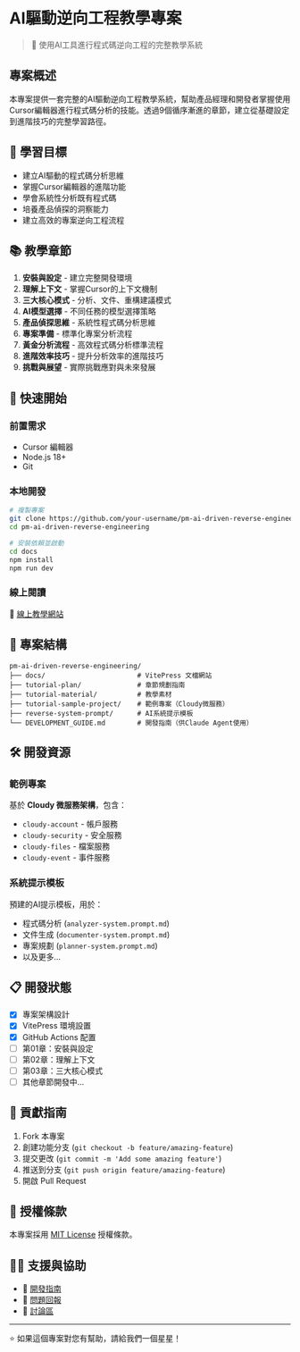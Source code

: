 # AI驅動逆向工程教學專案

> 🤖 使用AI工具進行程式碼逆向工程的完整教學系統

## 專案概述

本專案提供一套完整的AI驅動逆向工程教學系統，幫助產品經理和開發者掌握使用Cursor編輯器進行程式碼分析的技能。透過9個循序漸進的章節，建立從基礎設定到進階技巧的完整學習路徑。

## 🎯 學習目標

- 建立AI驅動的程式碼分析思維
- 掌握Cursor編輯器的進階功能  
- 學會系統性分析既有程式碼
- 培養產品偵探的洞察能力
- 建立高效的專案逆向工程流程

## 📚 教學章節

1. **安裝與設定** - 建立完整開發環境
2. **理解上下文** - 掌握Cursor的上下文機制
3. **三大核心模式** - 分析、文件、重構建議模式
4. **AI模型選擇** - 不同任務的模型選擇策略
5. **產品偵探思維** - 系統性程式碼分析思維
6. **專案準備** - 標準化專案分析流程
7. **黃金分析流程** - 高效程式碼分析標準流程
8. **進階效率技巧** - 提升分析效率的進階技巧
9. **挑戰與展望** - 實際挑戰應對與未來發展

## 🚀 快速開始

### 前置需求
- Cursor 編輯器
- Node.js 18+
- Git

### 本地開發
```bash
# 複製專案
git clone https://github.com/your-username/pm-ai-driven-reverse-engineering.git
cd pm-ai-driven-reverse-engineering

# 安裝依賴並啟動
cd docs
npm install
npm run dev
```

### 線上閱讀
📖 [線上教學網站](https://your-username.github.io/pm-ai-driven-reverse-engineering)

## 📁 專案結構

```
pm-ai-driven-reverse-engineering/
├── docs/                       # VitePress 文檔網站
├── tutorial-plan/              # 章節規劃指南
├── tutorial-material/          # 教學素材
├── tutorial-sample-project/    # 範例專案（Cloudy微服務）
├── reverse-system-prompt/      # AI系統提示模板
└── DEVELOPMENT_GUIDE.md        # 開發指南（供Claude Agent使用）
```

## 🛠️ 開發資源

### 範例專案
基於 **Cloudy 微服務架構**，包含：
- `cloudy-account` - 帳戶服務
- `cloudy-security` - 安全服務  
- `cloudy-files` - 檔案服務
- `cloudy-event` - 事件服務

### 系統提示模板
預建的AI提示模板，用於：
- 程式碼分析 (`analyzer-system.prompt.md`)
- 文件生成 (`documenter-system.prompt.md`)
- 專案規劃 (`planner-system.prompt.md`)
- 以及更多...

## 📋 開發狀態

- [x] 專案架構設計
- [x] VitePress 環境設置
- [x] GitHub Actions 配置
- [ ] 第01章：安裝與設定
- [ ] 第02章：理解上下文
- [ ] 第03章：三大核心模式
- [ ] 其他章節開發中...

## 🤝 貢獻指南

1. Fork 本專案
2. 創建功能分支 (`git checkout -b feature/amazing-feature`)
3. 提交更改 (`git commit -m 'Add some amazing feature'`)
4. 推送到分支 (`git push origin feature/amazing-feature`)
5. 開啟 Pull Request

## 📄 授權條款

本專案採用 [MIT License](LICENSE) 授權條款。

## 🙋‍♂️ 支援與協助

- 📖 [開發指南](DEVELOPMENT_GUIDE.md)
- 🐛 [問題回報](https://github.com/your-username/pm-ai-driven-reverse-engineering/issues)
- 💬 [討論區](https://github.com/your-username/pm-ai-driven-reverse-engineering/discussions)

---

⭐ 如果這個專案對您有幫助，請給我們一個星星！
